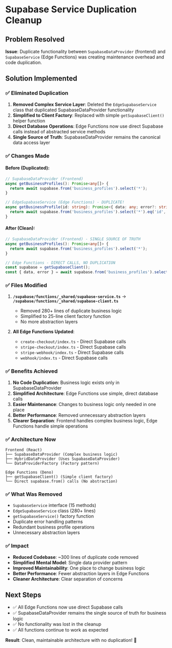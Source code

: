 # Supabase Service Duplication Cleanup

## Problem Resolved

**Issue**: Duplicate functionality between `SupabaseDataProvider` (frontend) and `SupabaseService` (Edge Functions) was creating maintenance overhead and code duplication.

## Solution Implemented

### ✅ **Eliminated Duplication**

1. **Removed Complex Service Layer**: Deleted the `EdgeSupabaseService` class that duplicated SupabaseDataProvider functionality
2. **Simplified to Client Factory**: Replaced with simple `getSupabaseClient()` helper function
3. **Direct Database Operations**: Edge Functions now use direct Supabase calls instead of abstracted service methods
4. **Single Source of Truth**: SupabaseDataProvider remains the canonical data access layer

### ✅ **Changes Made**

#### **Before (Duplicated)**:
```typescript
// SupabaseDataProvider (Frontend)
async getBusinessProfiles(): Promise<any[]> {
  return await supabase.from('business_profiles').select('*');
}

// EdgeSupabaseService (Edge Functions) - DUPLICATE!
async getBusinessProfile(id: string): Promise<{ data: any; error?: string }> {
  return await supabase.from('business_profiles').select('*').eq('id', id);
}
```

#### **After (Clean)**:
```typescript
// SupabaseDataProvider (Frontend) - SINGLE SOURCE OF TRUTH
async getBusinessProfiles(): Promise<any[]> {
  return await supabase.from('business_profiles').select('*');
}

// Edge Functions - DIRECT CALLS, NO DUPLICATION
const supabase = getSupabaseClient();
const { data, error } = await supabase.from('business_profiles').select('*').eq('id', id);
```

### ✅ **Files Modified**

1. **`/supabase/functions/_shared/supabase-service.ts`** → **`/supabase/functions/_shared/supabase-client.ts`**
   - Removed 280+ lines of duplicate business logic
   - Simplified to 25-line client factory function
   - No more abstraction layers

2. **All Edge Functions Updated**:
   - `create-checkout/index.ts` - Direct Supabase calls
   - `stripe-checkout/index.ts` - Direct Supabase calls  
   - `stripe-webhook/index.ts` - Direct Supabase calls
   - `webhook/index.ts` - Direct Supabase calls

### ✅ **Benefits Achieved**

1. **No Code Duplication**: Business logic exists only in SupabaseDataProvider
2. **Simplified Architecture**: Edge Functions use simple, direct database calls
3. **Easier Maintenance**: Changes to business logic only needed in one place
4. **Better Performance**: Removed unnecessary abstraction layers
5. **Clearer Separation**: Frontend handles complex business logic, Edge Functions handle simple operations

### ✅ **Architecture Now**

```
Frontend (React)
├── SupabaseDataProvider (Complex business logic)
├── HybridDataProvider (Uses SupabaseDataProvider)
└── DataProviderFactory (Factory pattern)

Edge Functions (Deno)
├── getSupabaseClient() (Simple client factory)
└── Direct supabase.from() calls (No abstraction)
```

### ✅ **What Was Removed**

- `SupabaseService` interface (15 methods)
- `EdgeSupabaseService` class (280+ lines)
- `getSupabaseService()` factory function
- Duplicate error handling patterns
- Redundant business profile operations
- Unnecessary abstraction layers

### ✅ **Impact**

- **Reduced Codebase**: ~300 lines of duplicate code removed
- **Simplified Mental Model**: Single data provider pattern
- **Improved Maintainability**: One place to change business logic
- **Better Performance**: Fewer abstraction layers in Edge Functions
- **Cleaner Architecture**: Clear separation of concerns

## Next Steps

- ✅ All Edge Functions now use direct Supabase calls
- ✅ SupabaseDataProvider remains the single source of truth for business logic
- ✅ No functionality was lost in the cleanup
- ✅ All functions continue to work as expected

**Result**: Clean, maintainable architecture with no duplication! 🎉

